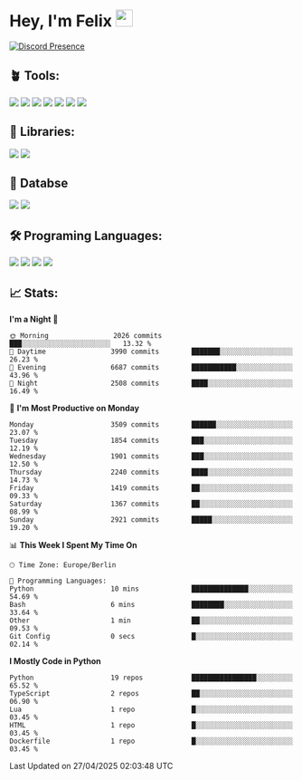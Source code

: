 # Hey, I'm Felix <img src="https://raw.githubusercontent.com/MartinHeinz/MartinHeinz/master/wave.gif" width="30px">

[![Discord Presence](https://lanyard.cnrad.dev/api/1078242409495932969?showDisplayName=true&theme=dark)](https://discord.com/users/1078242409495932969)

## 🪴 Tools:
[![](https://skillicons.dev/icons?i=discord)](https://discord.com/ "Discord")
[![](https://skillicons.dev/icons?i=bots)](https://discord.dev/ "Discord Bots")
[![](https://skillicons.dev/icons?i=pycharm)](https://jetbrains.com/pycharm/ "PyCharm")
[![](https://skillicons.dev/icons?i=webstorm)](https://jetbrains.com/webstorm/ "WebStorm")
[![](https://skillicons.dev/icons?i=vscode)](https://vscode.dev/ "VSC")
[![](https://skillicons.dev/icons?i=git)](https://git-scm.com/ "Git")
[![](https://skillicons.dev/icons?i=github)](https://github.com/ "GitHub")


## 🎉 Libraries:
[![](https://skillicons.dev/icons?i=fastapi)](https://fastapi.tiangolo.com/ "FastAPI")
[![](https://skillicons.dev/icons?i=flask)](https://flask.palletsprojects.com/en/3.0.x/ "Flask")

## 💾 Databse
[![](https://skillicons.dev/icons?i=sqlite)](https://sqlite.org/ "SQLite")
[![](https://skillicons.dev/icons?i=postgresql)](https://postgresql.org/ "PostgreSQL")


## 🛠️ Programing Languages:
[![](https://skillicons.dev/icons?i=py)](https://python.org/ "Python")
[![](https://skillicons.dev/icons?i=html)](https://de.wikipedia.org/wiki/Hypertext_Markup_Language "HTML")
[![](https://skillicons.dev/icons?i=js)](https://de.wikipedia.org/wiki/JavaScript "JavaScript")
[![](https://skillicons.dev/icons?i=css)](https://de.wikipedia.org/wiki/CSS "CSS")

## 📈 Stats:
<!--START_SECTION:waka-->
**I'm a Night 🦉** 

```text
🌞 Morning                2026 commits        ███░░░░░░░░░░░░░░░░░░░░░░   13.32 % 
🌆 Daytime                3990 commits        ███████░░░░░░░░░░░░░░░░░░   26.23 % 
🌃 Evening                6687 commits        ███████████░░░░░░░░░░░░░░   43.96 % 
🌙 Night                  2508 commits        ████░░░░░░░░░░░░░░░░░░░░░   16.49 % 
```
📅 **I'm Most Productive on Monday** 

```text
Monday                   3509 commits        ██████░░░░░░░░░░░░░░░░░░░   23.07 % 
Tuesday                  1854 commits        ███░░░░░░░░░░░░░░░░░░░░░░   12.19 % 
Wednesday                1901 commits        ███░░░░░░░░░░░░░░░░░░░░░░   12.50 % 
Thursday                 2240 commits        ████░░░░░░░░░░░░░░░░░░░░░   14.73 % 
Friday                   1419 commits        ██░░░░░░░░░░░░░░░░░░░░░░░   09.33 % 
Saturday                 1367 commits        ██░░░░░░░░░░░░░░░░░░░░░░░   08.99 % 
Sunday                   2921 commits        █████░░░░░░░░░░░░░░░░░░░░   19.20 % 
```


📊 **This Week I Spent My Time On** 

```text
🕑︎ Time Zone: Europe/Berlin

💬 Programming Languages: 
Python                   10 mins             ██████████████░░░░░░░░░░░   54.69 % 
Bash                     6 mins              ████████░░░░░░░░░░░░░░░░░   33.64 % 
Other                    1 min               ██░░░░░░░░░░░░░░░░░░░░░░░   09.53 % 
Git Config               0 secs              █░░░░░░░░░░░░░░░░░░░░░░░░   02.14 % 
```

**I Mostly Code in Python** 

```text
Python                   19 repos            ████████████████░░░░░░░░░   65.52 % 
TypeScript               2 repos             ██░░░░░░░░░░░░░░░░░░░░░░░   06.90 % 
Lua                      1 repo              █░░░░░░░░░░░░░░░░░░░░░░░░   03.45 % 
HTML                     1 repo              █░░░░░░░░░░░░░░░░░░░░░░░░   03.45 % 
Dockerfile               1 repo              █░░░░░░░░░░░░░░░░░░░░░░░░   03.45 % 
```




 Last Updated on 27/04/2025 02:03:48 UTC
<!--END_SECTION:waka-->
